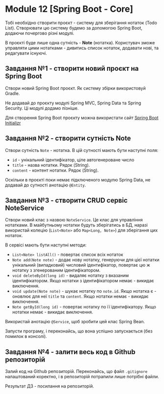 # Module 12 [Spring Boot - Core]

Тобі необхідно створити проєкт - систему для зберігання нотаток (Todo List). Створювати цю систему будемо за допомогою Spring Boot, додаючи почергово різні модулі.

В проєкті буде лише одна сутність - __Note__ (нотатка). Користувач зможе управляти цими нотатками - дивитись список нотаток, додавати нові, та редагувати існуючі.

## Завдання №1 - створити новий проєкт на Spring Boot
Створи новий Spring Boot проєкт. Як систему збірки використовуй Gradle.

Не додавай до проєкту модулі Spring MVC, Spring Data та Spring Security. Ці модулі додамо пізніше.

Для створення Spring Boot проєкту можна використати сайт [Spring Boot Initializr](https://start.spring.io/)

## Завдання №2 - створити сутність Note
Створи сутність `Note` - нотатка. В цій сутності мають бути наступні поля:

- `id` - унікальний ідентифікатор, ціле автогенероване число
- `title` - назва нотатки. Рядок (String).
- `content` - контент нотатки. Рядок (String).

Оскільки в проєкті поки немає підключеного модулю Spring Data, не додавай до сутності анотацію `@Entity`.

## Завдання №3 - створити CRUD сервіс NoteService
Створи новий клас з назвою `NoteService`. Це клас для управління нотатками. В майбутньому нотатки будуть зберігатись в БД, наразі використай колецію (`List<Note>` або `Map<Long, Note>`) для зберігання цих нотаток.

В сервісі мають бути наступні методи:

- `List<Note> listAll()` - повертає список всіх нотаток
- `Note add(Note note)` - додає нову нотатку, генеруючи для цієї нотатки унікальний (випадковий) числовий ідентифікатор, повертає цю ж нотатку з згенерованим ідентифікатором.
- `void deleteById(long id)` - видаляє нотатку з вказаним ідентифікатором. Якщо нотатки з ідентифікатором немає - викидає виключення.
- `void update(Note note)` - шукає нотатку по `note.id`. Якщо нотатка є - оновлює для неї `title` та `content`. Якщо нотатки немає - викидає виключення.
- `Note getById(long id)` - повертає нотатку по її ідентифікатору. Якщо нотатки немає - викидає виключення.

Використай анотацію `@Service`, щоб зробити цей клас Spring Bean.

Запусти програму, і переконайсь, що вона успішно запускається (без помилок в консолі).

## Завдання №4 - залити весь код в Github репозиторій
Залий код на Github репозиторій. Переконайсь, що файл `.gitignore` налаштований коректно, і в репозиторій потрапили лише потрібні файли.

Результат ДЗ - посилання на репозиторій.
